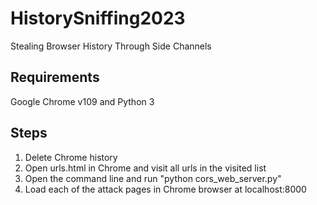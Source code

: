 # HistorySniffing2023
Stealing Browser History Through Side Channels

## Requirements
Google Chrome v109 and Python 3

## Steps
1. Delete Chrome history
2. Open urls.html in Chrome and visit all urls in the visited list
1. Open the command line and run "python cors_web_server.py"
2. Load each of the attack pages in Chrome browser at localhost:8000
